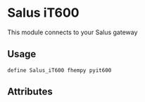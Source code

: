 
# Salus iT600
This module connects to your Salus gateway

## Usage
```
define Salus_iT600 fhempy pyit600
```

## Attributes
